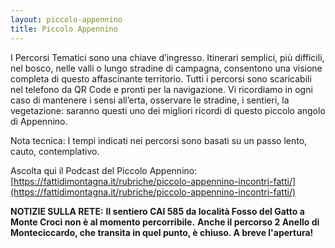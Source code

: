 ```yaml
---
layout: piccolo-appennino
title: Piccolo Appennino
---
```


I Percorsi Tematici sono una chiave d’ingresso. Itinerari semplici, più difficili, nel bosco, nelle valli o lungo stradine di campagna, consentono una visione completa di questo affascinante territorio. Tutti i percorsi sono scaricabili nel telefono da QR Code e pronti per la navigazione. 
Vi ricordiamo in ogni caso di mantenere i sensi all’erta, osservare le stradine, i sentieri, la vegetazione: saranno questi uno dei migliori ricordi di questo piccolo angolo di Appennino. 

Nota tecnica: I tempi indicati nei percorsi sono basati su un passo lento, cauto, contemplativo.

Ascolta qui il Podcast del Piccolo Appennino: [https://fattidimontagna.it/rubriche/piccolo-appennino-incontri-fatti/](https://fattidimontagna.it/rubriche/piccolo-appennino-incontri-fatti/)

**NOTIZIE SULLA RETE:**
**Il sentiero CAI 585 da località Fosso del Gatto a Monte Croci non è al momento percorribile.**
**Anche il percorso 2 Anello di Monteciccardo, che transita in quel punto, è chiuso. A breve l'apertura!**

